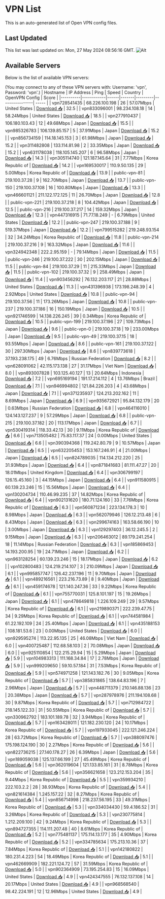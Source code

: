 # VPN List

This is an auto-generated list of Open VPN config files.

## Last Updated

This list was last updated on: Mon, 27 May 2024 08:56:16 GMT.
![Alt](https://repobeats.axiom.co/api/embed/186b98318ef1479477931607c1ad7d823f12451f.svg "Repobeats analytics image")

## Available Servers

Below is the list of available VPN servers:

(You may connect to any of these VPN servers with: Username: 'vpn', Password: 'vpn'.)
| Hostname | IP Address | Ping | Speed | Country | OpenVPN Config | Score |
|----------|------------|------|-------|---------|----------------| ----- |
| vpn728541435 | 68.226.100.198 | 26 | 57.07Mbps | United States | [Download 📥](./configs/server_0_US.ovpn) | 32.5 |
| vpn833096001 | 98.234.108.18 | 14 | 58.24Mbps | United States | [Download 📥](./configs/server_1_US.ovpn) | 18.5 |
| vpn277910437 | 106.180.103.43 | 12 | 49.68Mbps | Japan | [Download 📥](./configs/server_2_JP.ovpn) | 15.5 |
| vpn985326783 | 106.139.85.157 | 5 | 37.91Mbps | Japan | [Download 📥](./configs/server_3_JP.ovpn) | 15.2 |
| vpn856734159 | 114.18.145.153 | 3 | 61.98Mbps | Japan | [Download 📥](./configs/server_4_JP.ovpn) | 15.2 |
| vpn311482808 | 133.114.81.98 | 2 | 33.35Mbps | Japan | [Download 📥](./configs/server_5_JP.ovpn) | 15.2 |
| vpn631178038 | 118.105.145.207 | 6 | 96.58Mbps | Japan | [Download 📥](./configs/server_6_JP.ovpn) | 14.3 |
| vpn305114740 | 121.187.145.64 | 31 | 7.77Mbps | Korea Republic of | [Download 📥](./configs/server_7_KR.ovpn) | 14.2 |
| vpn169530017 | 110.9.50.135 | 29 | 5.00Mbps | Korea Republic of | [Download 📥](./configs/server_8_KR.ovpn) | 13.9 |
| public-vpn-81 | 219.100.37.28 | 9 | 162.70Mbps | Japan | [Download 📥](./configs/server_9_JP.ovpn) | 13.7 |
| public-vpn-150 | 219.100.37.108 | 16 | 100.80Mbps | Japan | [Download 📥](./configs/server_10_JP.ovpn) | 13.3 |
| vpn466601121 | 211.122.172.125 | 11 | 26.70Mbps | Japan | [Download 📥](./configs/server_11_JP.ovpn) | 12.8 |
| public-vpn-221 | 219.100.37.218 | 8 | 104.42Mbps | Japan | [Download 📥](./configs/server_12_JP.ovpn) | 12.5 |
| public-vpn-216 | 219.100.37.217 | 14 | 159.32Mbps | Japan | [Download 📥](./configs/server_13_JP.ovpn) | 12.3 |
| vpn447316915 | 71.77.18.249 | - | 6.79Mbps | United States | [Download 📥](./configs/server_14_US.ovpn) | 12.2 |
| public-vpn-247 | 219.100.37.188 | 9 | 519.37Mbps | Japan | [Download 📥](./configs/server_15_JP.ovpn) | 12.2 |
| vpn799515282 | 219.248.93.154 | 32 | 34.24Mbps | Korea Republic of | [Download 📥](./configs/server_16_KR.ovpn) | 11.8 |
| public-vpn-214 | 219.100.37.216 | 9 | 163.32Mbps | Japan | [Download 📥](./configs/server_17_JP.ovpn) | 11.6 |
| vpn324942348 | 222.2.95.159 | - | 79.14Mbps | Japan | [Download 📥](./configs/server_18_JP.ovpn) | 11.5 |
| public-vpn-246 | 219.100.37.222 | 30 | 202.15Mbps | Japan | [Download 📥](./configs/server_19_JP.ovpn) | 11.5 |
| public-vpn-84 | 219.100.37.29 | 11 | 215.33Mbps | Japan | [Download 📥](./configs/server_20_JP.ovpn) | 11.5 |
| public-vpn-102 | 219.100.37.32 | 9 | 258.49Mbps | Japan | [Download 📥](./configs/server_21_JP.ovpn) | 11.4 |
| vpn903456292 | 76.132.203.117 | 21 | 28.88Mbps | United States | [Download 📥](./configs/server_22_US.ovpn) | 11.3 |
| vpn431396938 | 173.198.248.39 | 4 | 2.92Mbps | United States | [Download 📥](./configs/server_23_US.ovpn) | 10.8 |
| public-vpn-94 | 219.100.37.56 | 11 | 173.26Mbps | Japan | [Download 📥](./configs/server_24_JP.ovpn) | 10.8 |
| public-vpn-237 | 219.100.37.186 | 16 | 150.19Mbps | Japan | [Download 📥](./configs/server_25_JP.ovpn) | 10.5 |
| vpn921746599 | 14.138.226.245 | 39 | 0.34Mbps | Korea Republic of | [Download 📥](./configs/server_26_KR.ovpn) | 10.5 |
| public-vpn-199 | 219.100.37.196 | 27 | 109.73Mbps | Japan | [Download 📥](./configs/server_27_JP.ovpn) | 9.6 |
| public-vpn-0 | 219.100.37.18 | 19 | 233.00Mbps | Japan | [Download 📥](./configs/server_28_JP.ovpn) | 9.5 |
| public-vpn-49 | 219.100.37.15 | 18 | 93.55Mbps | Japan | [Download 📥](./configs/server_29_JP.ovpn) | 8.6 |
| public-vpn-161 | 219.100.37.122 | 30 | 297.30Mbps | Japan | [Download 📥](./configs/server_30_JP.ovpn) | 8.6 |
| vpn839773618 | 37.193.238.175 | 49 | 6.76Mbps | Russian Federation | [Download 📥](./configs/server_31_RU.ovpn) | 8.2 |
| vpn628091062 | 42.115.173.138 | 27 | 31.17Mbps | Viet Nam | [Download 📥](./configs/server_32_VN.ovpn) | 8.0 |
| vpn893007828 | 103.125.40.127 | 13 | 20.64Mbps | Indonesia | [Download 📥](./configs/server_33_ID.ovpn) | 7.2 |
| vpn695169194 | 191.17.214.112 | 4 | 13.76Mbps | Brazil | [Download 📥](./configs/server_34_BR.ovpn) | 7.1 |
| vpn946994802 | 121.84.226.203 | 4 | 43.68Mbps | Japan | [Download 📥](./configs/server_35_JP.ovpn) | 7.1 |
| vpn371235937 | 124.213.202.162 | 11 | 8.69Mbps | Japan | [Download 📥](./configs/server_36_JP.ovpn) | 6.9 |
| vpn935672921 | 95.84.132.179 | 20 | 0.63Mbps | Russian Federation | [Download 📥](./configs/server_37_RU.ovpn) | 6.8 |
| vpn464116010 | 124.143.127.237 | 9 | 57.29Mbps | Japan | [Download 📥](./configs/server_38_JP.ovpn) | 6.8 |
| public-vpn-215 | 219.100.37.182 | 20 | 113.17Mbps | Japan | [Download 📥](./configs/server_39_JP.ovpn) | 6.7 |
| vpn530419314 | 118.33.42.13 | 30 | 9.11Mbps | Korea Republic of | [Download 📥](./configs/server_40_KR.ovpn) | 6.6 |
| vpn713505482 | 75.83.117.37 | 24 | 0.00Mbps | United States | [Download 📥](./configs/server_41_US.ovpn) | 6.6 |
| vpn390394368 | 119.242.80.79 | 9 | 10.57Mbps | Japan | [Download 📥](./configs/server_42_JP.ovpn) | 6.5 |
| vpn632205453 | 153.167.246.91 | 4 | 21.00Mbps | Japan | [Download 📥](./configs/server_43_JP.ovpn) | 6.5 |
| vpn824789035 | 114.134.212.220 | 25 | 31.93Mbps | Japan | [Download 📥](./configs/server_44_JP.ovpn) | 6.4 |
| vpn871841683 | 81.111.47.27 | 20 | 18.01Mbps | United Kingdom | [Download 📥](./configs/server_45_GB.ovpn) | 6.4 |
| vpn306799197 | 126.15.45.160 | 3 | 44.15Mbps | Japan | [Download 📥](./configs/server_46_JP.ovpn) | 6.4 |
| vpn911580915 | 60.139.23.246 | 15 | 15.56Mbps | Japan | [Download 📥](./configs/server_47_JP.ovpn) | 6.4 |
| vpn130204734 | 110.46.99.235 | 37 | 14.82Mbps | Korea Republic of | [Download 📥](./configs/server_48_KR.ovpn) | 6.4 |
| vpn902131620 | 180.71.124.160 | 33 | 7.76Mbps | Korea Republic of | [Download 📥](./configs/server_49_KR.ovpn) | 6.3 |
| vpn560871234 | 223.134.178.3 | 10 | 8.98Mbps | Japan | [Download 📥](./configs/server_50_JP.ovpn) | 6.3 |
| vpn562079946 | 126.12.213.48 | 6 | 8.43Mbps | Japan | [Download 📥](./configs/server_51_JP.ovpn) | 6.3 |
| vpn299674163 | 163.58.66.190 | 10 | 3.00Mbps | Japan | [Download 📥](./configs/server_52_JP.ovpn) | 6.3 |
| vpn129297403 | 36.12.245.5 | 2 | 9.15Mbps | Japan | [Download 📥](./configs/server_53_JP.ovpn) | 6.3 |
| vpn206463012 | 89.179.241.254 | 18 | 11.14Mbps | Russian Federation | [Download 📥](./configs/server_54_RU.ovpn) | 6.3 |
| vpn185869453 | 14.193.200.95 | 19 | 24.71Mbps | Japan | [Download 📥](./configs/server_55_JP.ovpn) | 6.2 |
| vpn963128254 | 60.139.23.246 | 15 | 18.17Mbps | Japan | [Download 📥](./configs/server_56_JP.ovpn) | 6.2 |
| vpn102800483 | 124.219.214.107 | 3 | 210.09Mbps | Japan | [Download 📥](./configs/server_57_JP.ovpn) | 6.1 |
| vpn995857747 | 126.42.237.196 | 11 | 9.70Mbps | Japan | [Download 📥](./configs/server_58_JP.ovpn) | 6.1 |
| vpn489216561 | 223.216.73.89 | 8 | 9.40Mbps | Japan | [Download 📥](./configs/server_59_JP.ovpn) | 6.1 |
| vpn459174678 | 121.140.247.36 | 33 | 9.22Mbps | Korea Republic of | [Download 📥](./configs/server_60_KR.ovpn) | 6.1 |
| vpn755770031 | 125.8.101.197 | 15 | 19.26Mbps | Japan | [Download 📥](./configs/server_61_JP.ovpn) | 6.1 |
| vpn478649818 | 1.226.109.249 | 29 | 9.57Mbps | Korea Republic of | [Download 📥](./configs/server_62_KR.ovpn) | 6.1 |
| vpn219890371 | 222.239.47.75 | 34 | 9.29Mbps | Korea Republic of | [Download 📥](./configs/server_63_KR.ovpn) | 6.1 |
| vpn744581984 | 61.22.192.109 | 24 | 25.40Mbps | Japan | [Download 📥](./configs/server_64_JP.ovpn) | 6.1 |
| vpn435188153 | 108.181.53.6 | 23 | 0.00Mbps | United States | [Download 📥](./configs/server_65_US.ovpn) | 6.0 |
| vpn929595274 | 113.22.95.135 | 25 | 46.08Mbps | Viet Nam | [Download 📥](./configs/server_66_VN.ovpn) | 6.0 |
| vpn400725487 | 112.68.58.103 | 2 | 70.08Mbps | Japan | [Download 📥](./configs/server_67_JP.ovpn) | 6.0 |
| vpn925110854 | 122.215.29.94 | 15 | 5.29Mbps | Japan | [Download 📥](./configs/server_68_JP.ovpn) | 5.9 |
| vpn104983313 | 111.168.34.84 | 17 | 2.78Mbps | Japan | [Download 📥](./configs/server_69_JP.ovpn) | 5.9 |
| vpn999209650 | 59.10.57.184 | 31 | 7.53Mbps | Korea Republic of | [Download 📥](./configs/server_70_KR.ovpn) | 5.9 |
| vpn574971258 | 121.143.182.76 | 30 | 9.05Mbps | Korea Republic of | [Download 📥](./configs/server_71_KR.ovpn) | 5.7 |
| vpn385831865 | 138.64.83.196 | 7 | 2.96Mbps | Japan | [Download 📥](./configs/server_72_JP.ovpn) | 5.7 |
| vpn448711379 | 210.146.88.136 | 23 | 20.38Mbps | Japan | [Download 📥](./configs/server_73_JP.ovpn) | 5.7 |
| vpn287978976 | 211.194.108.68 | 30 | 9.87Mbps | Korea Republic of | [Download 📥](./configs/server_74_KR.ovpn) | 5.7 |
| vpn712984722 | 218.145.122.33 | 31 | 50.55Mbps | Korea Republic of | [Download 📥](./configs/server_75_KR.ovpn) | 5.7 |
| vpn330962792 | 183.101.189.78 | 32 | 3.94Mbps | Korea Republic of | [Download 📥](./configs/server_76_KR.ovpn) | 5.7 |
| vpn163428011 | 121.182.230.120 | 24 | 10.17Mbps | Korea Republic of | [Download 📥](./configs/server_77_KR.ovpn) | 5.7 |
| vpn197933045 | 222.121.246.224 | 28 | 63.72Mbps | Korea Republic of | [Download 📥](./configs/server_78_KR.ovpn) | 5.7 |
| vpn388097476 | 175.198.124.190 | 30 | 2.27Mbps | Korea Republic of | [Download 📥](./configs/server_79_KR.ovpn) | 5.6 |
| vpn822736215 | 27.140.178.27 | 26 | 6.39Mbps | Japan | [Download 📥](./configs/server_80_JP.ovpn) | 5.6 |
| vpn189059038 | 125.137.66.199 | 27 | 45.49Mbps | Korea Republic of | [Download 📥](./configs/server_81_KR.ovpn) | 5.6 |
| vpn362019604 | 121.133.85.161 | 31 | 8.78Mbps | Korea Republic of | [Download 📥](./configs/server_82_KR.ovpn) | 5.6 |
| vpn356621658 | 123.212.153.204 | 35 | 9.44Mbps | Korea Republic of | [Download 📥](./configs/server_83_KR.ovpn) | 5.5 |
| vpn359934210 | 222.103.2.2 | 28 | 38.93Mbps | Korea Republic of | [Download 📥](./configs/server_84_KR.ovpn) | 5.4 |
| vpn821614384 | 1.245.157.22 | 32 | 8.27Mbps | Korea Republic of | [Download 📥](./configs/server_85_KR.ovpn) | 5.4 |
| vpn856714998 | 218.237.56.195 | 33 | 49.31Mbps | Korea Republic of | [Download 📥](./configs/server_86_KR.ovpn) | 5.3 |
| vpn334034430 | 59.4.186.52 | 31 | 3.26Mbps | Korea Republic of | [Download 📥](./configs/server_87_KR.ovpn) | 5.3 |
| vpn230775814 | 1.212.209.100 | 42 | 9.24Mbps | Korea Republic of | [Download 📥](./configs/server_88_KR.ovpn) | 5.3 |
| vpn894727355 | 114.111.207.48 | 40 | 8.61Mbps | Korea Republic of | [Download 📥](./configs/server_89_KR.ovpn) | 5.2 |
| vpn775481137 | 175.114.13.177 | 35 | 4.90Mbps | Korea Republic of | [Download 📥](./configs/server_90_KR.ovpn) | 5.2 |
| vpn334785634 | 175.213.10.36 | 37 | 7.84Mbps | Korea Republic of | [Download 📥](./configs/server_91_KR.ovpn) | 5.1 |
| vpn142180822 | 180.231.4.223 | 54 | 18.49Mbps | Korea Republic of | [Download 📥](./configs/server_92_KR.ovpn) | 5.1 |
| vpn462669909 | 182.221.124.72 | 57 | 31.59Mbps | Korea Republic of | [Download 📥](./configs/server_93_KR.ovpn) | 5.0 |
| vpn902364909 | 73.195.254.83 | 15 | 16.09Mbps | United States | [Download 📥](./configs/server_94_US.ovpn) | 4.9 |
| vpn424347555 | 76.132.137.108 | 14 | 20.17Mbps | United States | [Download 📥](./configs/server_95_US.ovpn) | 4.9 |
| vpn968568540 | 98.42.224.191 | 12 | 12.96Mbps | United States | [Download 📥](./configs/server_96_US.ovpn) | 4.9 |
